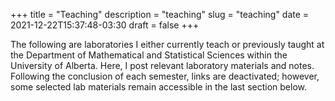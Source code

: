 +++
title = "Teaching"
description = "teaching"
slug = "teaching"
date = 2021-12-22T15:37:48-03:30
draft = false
+++

The following are laboratories I either currently teach or previously taught at the Department of Mathematical and Statistical Sciences within the University of Alberta. Here, I post relevant laboratory materials and notes. Following the conclusion of each semester, links are deactivated; however, some selected lab materials remain accessible in the last section below.
